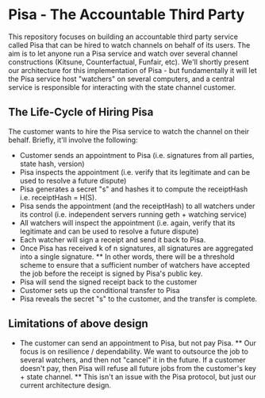 # Pisa - The Accountable Third Party

This repository focuses on building an accountable third party service called Pisa that can be hired to watch channels on behalf of its users. The aim is to let anyone run a Pisa service and watch over several channel constructions (Kitsune, Counterfactual, Funfair, etc). We'll shortly present our architecture for this implementation of Pisa - but fundamentally it will let the Pisa service host "watchers" on several computers, and a central service is responsible for interacting with the state channel customer. 

## The Life-Cycle of Hiring Pisa 

The customer wants to hire the Pisa service to watch the channel on their behalf. Briefly, it'll involve the following: 

* Customer sends an appointment to Pisa (i.e. signatures from all parties, state hash, version)
* Pisa inspects the appointment (i.e. verify that its legitimate and can be used to resolve a future dispute)
* Pisa generates a secret "s" and hashes it to compute the receiptHash i.e. receiptHash = H(S). 
* Pisa sends the appointment (and the receiptHash) to all watchers under its control (i.e. independent servers running geth + watching service)
* All watchers will inspect the appointment (i.e. again, verify that its legitimate and can be used to resolve a future dispute) 
* Each watcher will sign a receipt and send it back to Pisa. 
* Once Pisa has received k of n signatures, all signatures are aggregated into a single signature. 
** In other words, there will be a threshold scheme to ensure that a sufficient number of watchers have accepted the job before the receipt is signed by Pisa's public key. 
* Pisa will send the signed receipt back to the customer 
* Customer sets up the conditional transfer to Pisa
* Pisa reveals the secret "s" to the customer, and the transfer is complete. 

## Limitations of above design 

* The customer can send an appointment to Pisa, but not pay Pisa. 
** Our focus is on resilience / dependability. We want to outsource the job to several watchers, and then not "cancel" it in the future. If a customer doesn't pay, then Pisa will refuse all future jobs from the customer's key + state channel. 
** This isn't an issue with the Pisa protocol, but just our current architecture design. 
